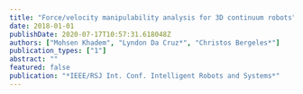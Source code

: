 ```yaml
---
title: "Force/velocity manipulability analysis for 3D continuum robots"
date: 2018-01-01
publishDate: 2020-07-17T10:57:31.618048Z
authors: ["Mohsen Khadem", "Lyndon Da Cruz*", "Christos Bergeles*"]
publication_types: ["1"]
abstract: ""
featured: false
publication: "*IEEE/RSJ Int. Conf. Intelligent Robots and Systems*"
---
```


